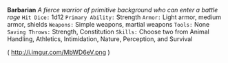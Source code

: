 __**Barbarian**__
*A fierce warrior of primitive background who can enter a battle rage*
`Hit Dice:` 1d12
`Primary Ability:` Strength
`Armor:` Light armor, medium armor, shields 
`Weapons:` Simple weapons, martial weapons 
`Tools:` None
`Saving Throws:` Strength, Constitution 
`Skills:` Choose two from Animal Handling, Athletics, Intimidation, Nature, Perception, and Survival

( http://i.imgur.com/MbWD6eV.png )